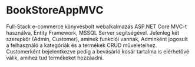 # BookStoreAppMVC
Full-Stack e-commerce könyvesbolt webalkalmazás ASP.NET Core MVC-t használva, Entity Framework, MSSQL Server segítségével. 
Jelenleg két szerepkör (Admin, Customer), aminek funkciói vannak, Adminként jogosult a felhasználó a kategóriák és a termékek CRUD műveleteihez. Customerként bejelentkezve pedig a bevásárló kosár tartalma is elérhetővé válik, amihez tud termékeket hozzáadni.
